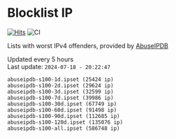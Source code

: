 # Blocklist IP

[![Hits](https://hits.seeyoufarm.com/api/count/incr/badge.svg?url=https%3A%2F%2Fgithub.com%2Fborestad%2Fblocklist-ip%2F&count_bg=%2379C83D&title_bg=%23555555&icon=&icon_color=%23E7E7E7&title=hits&edge_flat=false)](https://hits.seeyoufarm.com)  ![CI](https://img.shields.io/github/workflow/status/borestad/blocklist-ip/CI?style=flat-square)

Lists with worst IPv4 offenders, provided by [AbuseIPDB](https://www.abuseipdb.com/)

<!-- FOOTER-PLACEHOLDER -->
Updated every 5 hours<br>
Last update: `2024-07-18 - 20:22:47`
```
abuseipdb-s100-1d.ipset (25424 ip)
abuseipdb-s100-2d.ipset (29624 ip)
abuseipdb-s100-3d.ipset (32599 ip)
abuseipdb-s100-7d.ipset (39986 ip)
abuseipdb-s100-30d.ipset (67749 ip)
abuseipdb-s100-60d.ipset (91498 ip)
abuseipdb-s100-90d.ipset (112685 ip)
abuseipdb-s100-120d.ipset (135076 ip)
abuseipdb-s100-all.ipset (586748 ip)
```
